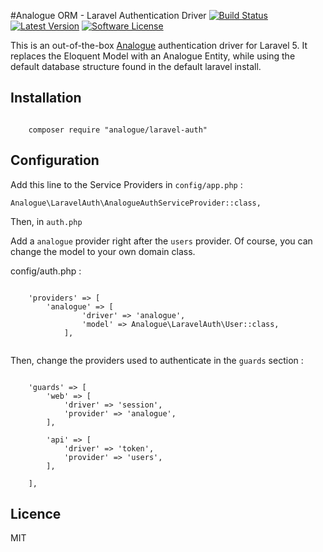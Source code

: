 #Analogue ORM - Laravel Authentication Driver
[![Build Status](https://travis-ci.org/analogueorm/laravel-auth.svg?branch=5.4)](https://travis-ci.org/analogueorm/laravel-auth.svg?branch=5.4)
[![Latest Version](https://img.shields.io/github/release/analogueorm/laravel-auth.svg?style=flat-square)](https://github.com/analogueorm/laravel-auth/releases)
[![Software License](https://img.shields.io/badge/license-MIT-brightgreen.svg?style=flat-square)](LICENSE)

This is an out-of-the-box [Analogue](https://github.com/analogueorm/analogue) authentication driver for Laravel 5. It replaces the Eloquent Model with an Analogue Entity, while using the default database structure found in the default laravel install.

## Installation

```

    composer require "analogue/laravel-auth"

```

## Configuration

Add this line to the Service Providers in `config/app.php` :

```
Analogue\LaravelAuth\AnalogueAuthServiceProvider::class,
```

Then, in `auth.php`

Add a `analogue` provider right after the `users` provider. Of course, you can change the model to your own domain class.

config/auth.php : 

```

    'providers' => [
        'analogue' => [
                'driver' => 'analogue',
                'model' => Analogue\LaravelAuth\User::class,
            ],


```

Then, change the providers used to authenticate in the `guards` section : 

```

    'guards' => [
        'web' => [
            'driver' => 'session',
            'provider' => 'analogue',
        ],

        'api' => [
            'driver' => 'token',
            'provider' => 'users',
        ],
      
    ],

```

## Licence

MIT

